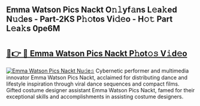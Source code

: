 ## Emma Watson Pics Nackt O𝚗𝚕yf𝚊ns L𝚎a𝚔ed N𝚞𝚍es - Part-2KS P𝚑𝚘tos Vi𝚍𝚎o - H𝚘𝚝 Part L𝚎a𝚔s 0pe6M

# <h2><a href="http://kf1wc0.oniu.top/?m=Emma+Watson+Pics+Nackt">🔗👉 🔴 Emma Watson Pics Nackt P𝚑ot𝚘𝚜 V𝚒d𝚎o</a></h2>

[![Emma Watson Pics Nackt Nu𝚍e𝚜](https://i.imgur.com/0qMVB7G.gif)](http://kf1wc0.oniu.top/?m=Emma+Watson+Pics+Nackt)
Cybernetic performer and multimedia innovator Emma Watson Pics Nackt, acclaimed for distributing dance and lifestyle inspiration through viral dance sequences and compact films. Gifted costume designer assistant Emma Watson Pics Nackt, famed for their exceptional skills and accomplishments in assisting costume designers.  
